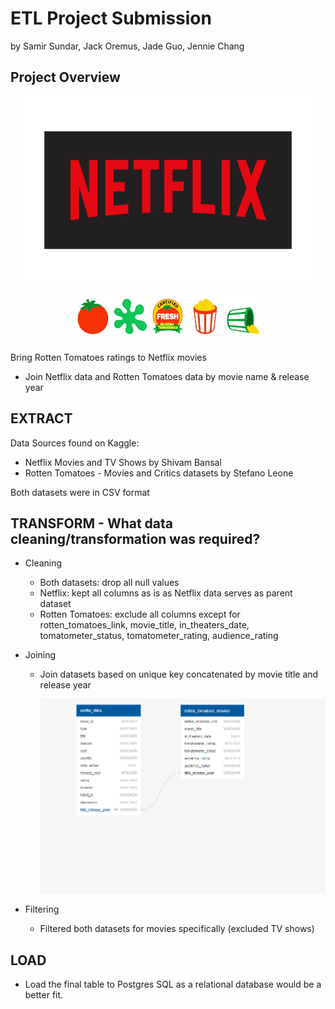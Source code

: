 # ETL Project Submission
by Samir Sundar, Jack Oremus, Jade Guo, Jennie Chang

## Project Overview

<p align="center">
  <img width="460" height="300" src="images/netflix.png">
</p>

<p align="center">
  <img width="300" height="75" src="images/rotten_tomatoes.jpg">
</p>

Bring Rotten Tomatoes ratings to Netflix movies
- Join Netflix data and Rotten Tomatoes data by movie name & release year

## EXTRACT
Data Sources found on Kaggle:
- Netflix Movies and TV Shows by Shivam Bansal
- Rotten Tomatoes - Movies and Critics datasets by Stefano Leone
  
Both datasets were in CSV format

## TRANSFORM - What data cleaning/transformation was required?
- Cleaning
  - Both datasets: drop all null values
  - Netflix: kept all columns as is as Netflix data serves as parent dataset
  - Rotten Tomatoes: exclude all columns except for rotten_tomatoes_link, movie_title, in_theaters_date, tomatometer_status, tomatometer_rating, audience_rating
  
- Joining
  - Join datasets based on unique key concatenated by movie title and release year
  
    ![images/Netflix_RT_ERD_Diagram.png](images/Netflix_RT_ERD_Diagram.png)
  
- Filtering
  - Filtered both datasets for movies specifically (excluded TV shows)

## LOAD
 - Load the final table to Postgres SQL as a relational database would be a better fit.
 
